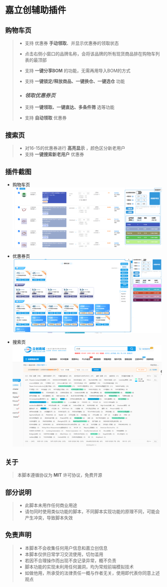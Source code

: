 # 嘉立创辅助插件

## 购物车页

> - 支持 优惠券 __手动领取__、并显示优惠券的领取状态
> - 点击右侧小窗口的品牌名称，会将该品牌的所有现货商品排在购物车列表的最顶部
> - 支持 __一键分享BOM__ 的功能，无需再用导入BOM的方式
> - 支持 __一键锁定/释放商品、一键换仓、一键选仓__ 功能
>
> - ### _领取优惠券页_
>
> - 支持 __一键领取、一键直达、多条件筛__ 选等功能
> - 支持 __自动领取__ 优惠券

## 搜索页

> - 对16-15的优惠券进行 __高亮显示__ ，颜色区分新老用户
> - 支持 __一键搜索新老用户__ 优惠券

## 插件截图

- 购物车页
![[购物车页](https://cart.szlcsc.com/cart/display.html)](/assets/cart_page.png)

- 优惠券页
![[优惠券页](https://www.szlcsc.com/huodong.html)](/assets/coupon_page.png)  

- 搜索页
![[搜索页](https://so.szlcsc.com/global.html)](/assets/search_page.png)

## 关于

> 本脚本遵循协议为 __MIT__ 许可协议，免费开源

## 部分说明

> - 此脚本未用作任何商业用途  
> - 请勿同时使用类似功能的脚本，不同脚本实现功能的原理不同，可能会产生冲突，导致脚本失效  

## 免责声明

> - 本脚本不会收集任何用户信息和嘉立创信息  
> - 本脚本仅供日常学习交流使用，切勿滥用  
> - 若因不合理操作而出现不良记录异常，概不负责  
> - 脚本功能的实现未利用任何漏洞，均为常规前端模拟技术  
> - 如做他用，所承受的法律责任一概与作者无关，使用即代表你同意上述观点
